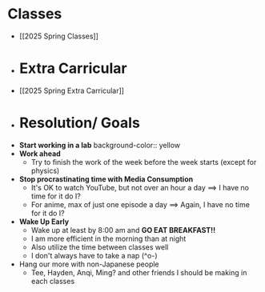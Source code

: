 # Classes
- [[2025 Spring Classes]]
- # Extra Carricular
- [[2025 Spring Extra Carricular]]
- # Resolution/ Goals
- **Start working in a lab**
  background-color:: yellow
- **Work ahead**
	- Try to finish the work of the week before the week starts (except for physics)
- **Stop procrastinating time with Media Consumption**
	- It's OK to watch YouTube, but not over an hour a day ==> I have no time for it do I?
	- For anime, max of just one episode a day ==> Again, I have no time for it do I?
- **Wake Up Early**
	- Wake up at least by 8:00 am and **GO EAT BREAKFAST!!**
	- I am more efficient in the morning than at night
	- Also utilize the time between classes well
	- I don't always have to take a nap (^o-)
- Hang our more with non-Japanese people
	- Tee, Hayden, Anqi, Ming? and other friends I should be making in each classes